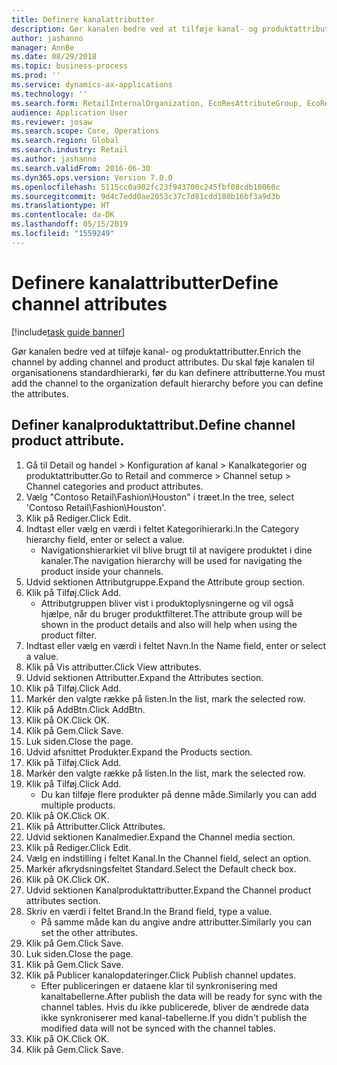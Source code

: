 ```yaml
---
title: Definere kanalattributter
description: Gør kanalen bedre ved at tilføje kanal- og produktattributter.
author: jashanno
manager: AnnBe
ms.date: 08/29/2018
ms.topic: business-process
ms.prod: ''
ms.service: dynamics-ax-applications
ms.technology: ''
ms.search.form: RetailInternalOrganization, EcoResAttributeGroup, EcoResAttributeGroupAttribute, RetailAddChannelItems, RetailCatalogProductAttributeValue, RetailMedia
audience: Application User
ms.reviewer: josaw
ms.search.scope: Core, Operations
ms.search.region: Global
ms.search.industry: Retail
ms.author: jashanno
ms.search.validFrom: 2016-06-30
ms.dyn365.ops.version: Version 7.0.0
ms.openlocfilehash: 5115cc0a902fc23f943700c245fbf08cdb10060c
ms.sourcegitcommit: 9d4c7edd0ae2053c37c7d81cdd180b16bf3a9d3b
ms.translationtype: HT
ms.contentlocale: da-DK
ms.lasthandoff: 05/15/2019
ms.locfileid: "1559249"
---
```

# <a name="define-channel-attributes"></a><span data-ttu-id="dae03-103">Definere kanalattributter</span><span class="sxs-lookup"><span data-stu-id="dae03-103">Define channel attributes</span></span>

[!include[task guide banner](../includes/task-guide-banner.md)]

<span data-ttu-id="dae03-104">Gør kanalen bedre ved at tilføje kanal- og produktattributter.</span><span class="sxs-lookup"><span data-stu-id="dae03-104">Enrich the channel by adding channel and product attributes.</span></span> <span data-ttu-id="dae03-105">Du skal føje kanalen til organisationens standardhierarki, før du kan definere attributterne.</span><span class="sxs-lookup"><span data-stu-id="dae03-105">You must add the channel to the organization default hierarchy before you can define the attributes.</span></span>


## <a name="define-channel-product-attribute"></a><span data-ttu-id="dae03-106">Definer kanalproduktattribut.</span><span class="sxs-lookup"><span data-stu-id="dae03-106">Define channel product attribute.</span></span>
1. <span data-ttu-id="dae03-107">Gå til Detail og handel > Konfiguration af kanal > Kanalkategorier og produktattributter.</span><span class="sxs-lookup"><span data-stu-id="dae03-107">Go to Retail and commerce > Channel setup > Channel categories and product attributes.</span></span>
2. <span data-ttu-id="dae03-108">Vælg "Contoso Retail\Fashion\Houston" i træet.</span><span class="sxs-lookup"><span data-stu-id="dae03-108">In the tree, select 'Contoso Retail\Fashion\Houston'.</span></span>
3. <span data-ttu-id="dae03-109">Klik på Rediger.</span><span class="sxs-lookup"><span data-stu-id="dae03-109">Click Edit.</span></span>
4. <span data-ttu-id="dae03-110">Indtast eller vælg en værdi i feltet Kategorihierarki.</span><span class="sxs-lookup"><span data-stu-id="dae03-110">In the Category hierarchy field, enter or select a value.</span></span>
    * <span data-ttu-id="dae03-111">Navigationshierarkiet vil blive brugt til at navigere produktet i dine kanaler.</span><span class="sxs-lookup"><span data-stu-id="dae03-111">The navigation hierarchy will be used for navigating the product inside your channels.</span></span>  
5. <span data-ttu-id="dae03-112">Udvid sektionen Attributgruppe.</span><span class="sxs-lookup"><span data-stu-id="dae03-112">Expand the Attribute group section.</span></span>
6. <span data-ttu-id="dae03-113">Klik på Tilføj.</span><span class="sxs-lookup"><span data-stu-id="dae03-113">Click Add.</span></span>
    * <span data-ttu-id="dae03-114">Attributgruppen bliver vist i produktoplysningerne og vil også hjælpe, når du bruger produktfilteret.</span><span class="sxs-lookup"><span data-stu-id="dae03-114">The attribute group will be shown in the product details and also will help when using the product filter.</span></span>  
7. <span data-ttu-id="dae03-115">Indtast eller vælg en værdi i feltet Navn.</span><span class="sxs-lookup"><span data-stu-id="dae03-115">In the Name field, enter or select a value.</span></span>
8. <span data-ttu-id="dae03-116">Klik på Vis attributter.</span><span class="sxs-lookup"><span data-stu-id="dae03-116">Click View attributes.</span></span>
9. <span data-ttu-id="dae03-117">Udvid sektionen Attributter.</span><span class="sxs-lookup"><span data-stu-id="dae03-117">Expand the Attributes section.</span></span>
10. <span data-ttu-id="dae03-118">Klik på Tilføj.</span><span class="sxs-lookup"><span data-stu-id="dae03-118">Click Add.</span></span>
11. <span data-ttu-id="dae03-119">Markér den valgte række på listen.</span><span class="sxs-lookup"><span data-stu-id="dae03-119">In the list, mark the selected row.</span></span>
12. <span data-ttu-id="dae03-120">Klik på AddBtn.</span><span class="sxs-lookup"><span data-stu-id="dae03-120">Click AddBtn.</span></span>
13. <span data-ttu-id="dae03-121">Klik på OK.</span><span class="sxs-lookup"><span data-stu-id="dae03-121">Click OK.</span></span>
14. <span data-ttu-id="dae03-122">Klik på Gem.</span><span class="sxs-lookup"><span data-stu-id="dae03-122">Click Save.</span></span>
15. <span data-ttu-id="dae03-123">Luk siden.</span><span class="sxs-lookup"><span data-stu-id="dae03-123">Close the page.</span></span>
16. <span data-ttu-id="dae03-124">Udvid afsnittet Produkter.</span><span class="sxs-lookup"><span data-stu-id="dae03-124">Expand the Products section.</span></span>
17. <span data-ttu-id="dae03-125">Klik på Tilføj.</span><span class="sxs-lookup"><span data-stu-id="dae03-125">Click Add.</span></span>
18. <span data-ttu-id="dae03-126">Markér den valgte række på listen.</span><span class="sxs-lookup"><span data-stu-id="dae03-126">In the list, mark the selected row.</span></span>
19. <span data-ttu-id="dae03-127">Klik på Tilføj.</span><span class="sxs-lookup"><span data-stu-id="dae03-127">Click Add.</span></span>
    * <span data-ttu-id="dae03-128">Du kan tilføje flere produkter på denne måde.</span><span class="sxs-lookup"><span data-stu-id="dae03-128">Similarly you can add multiple products.</span></span>  
20. <span data-ttu-id="dae03-129">Klik på OK.</span><span class="sxs-lookup"><span data-stu-id="dae03-129">Click OK.</span></span>
21. <span data-ttu-id="dae03-130">Klik på Attributter.</span><span class="sxs-lookup"><span data-stu-id="dae03-130">Click Attributes.</span></span>
22. <span data-ttu-id="dae03-131">Udvid sektionen Kanalmedier.</span><span class="sxs-lookup"><span data-stu-id="dae03-131">Expand the Channel media section.</span></span>
23. <span data-ttu-id="dae03-132">Klik på Rediger.</span><span class="sxs-lookup"><span data-stu-id="dae03-132">Click Edit.</span></span>
24. <span data-ttu-id="dae03-133">Vælg en indstilling i feltet Kanal.</span><span class="sxs-lookup"><span data-stu-id="dae03-133">In the Channel field, select an option.</span></span>
25. <span data-ttu-id="dae03-134">Markér afkrydsningsfeltet Standard.</span><span class="sxs-lookup"><span data-stu-id="dae03-134">Select the Default check box.</span></span>
26. <span data-ttu-id="dae03-135">Klik på OK.</span><span class="sxs-lookup"><span data-stu-id="dae03-135">Click OK.</span></span>
27. <span data-ttu-id="dae03-136">Udvid sektionen Kanalproduktattributter.</span><span class="sxs-lookup"><span data-stu-id="dae03-136">Expand the Channel product attributes section.</span></span>
28. <span data-ttu-id="dae03-137">Skriv en værdi i feltet Brand.</span><span class="sxs-lookup"><span data-stu-id="dae03-137">In the Brand field, type a value.</span></span>
    * <span data-ttu-id="dae03-138">På samme måde kan du angive andre attributter.</span><span class="sxs-lookup"><span data-stu-id="dae03-138">Similarly you can set the other attributes.</span></span>  
29. <span data-ttu-id="dae03-139">Klik på Gem.</span><span class="sxs-lookup"><span data-stu-id="dae03-139">Click Save.</span></span>
30. <span data-ttu-id="dae03-140">Luk siden.</span><span class="sxs-lookup"><span data-stu-id="dae03-140">Close the page.</span></span>
31. <span data-ttu-id="dae03-141">Klik på Gem.</span><span class="sxs-lookup"><span data-stu-id="dae03-141">Click Save.</span></span>
32. <span data-ttu-id="dae03-142">Klik på Publicer kanalopdateringer.</span><span class="sxs-lookup"><span data-stu-id="dae03-142">Click Publish channel updates.</span></span>
    * <span data-ttu-id="dae03-143">Efter publiceringen er dataene klar til synkronisering med kanaltabellerne.</span><span class="sxs-lookup"><span data-stu-id="dae03-143">After publish the data will be ready for sync with the channel tables.</span></span> <span data-ttu-id="dae03-144">Hvis du ikke publicerede, bliver de ændrede data ikke synkroniserer med kanal-tabellerne.</span><span class="sxs-lookup"><span data-stu-id="dae03-144">If you didn't publish the modified data will not be synced with the channel tables.</span></span>  
33. <span data-ttu-id="dae03-145">Klik på OK.</span><span class="sxs-lookup"><span data-stu-id="dae03-145">Click OK.</span></span>
34. <span data-ttu-id="dae03-146">Klik på Gem.</span><span class="sxs-lookup"><span data-stu-id="dae03-146">Click Save.</span></span>

